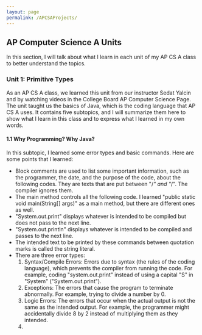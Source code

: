 ```yaml
---
layout: page
permalink: /APCSAProjects/
---
```


## AP Computer Science A Units
In this section, I will talk about what I learn in each unit of my AP CS A class to better understand the topics.

### Unit 1: Primitive Types
As an AP CS A class, we learned this unit from our instructor Sedat Yalcin and by watching videos in the College Board AP Computer Science Page. The unit taught us the basics of Java, which is the coding language that AP CS A uses. It contains five subtopics, and I will summarize them here to show what I learn in this class and to express what I learned in my own words. 

#### 1.1 Why Programming? Why Java?
In this subtopic, I learned some error types and basic commands. Here are some points that I learned: 
* Block comments are used to list some important information, such as the programmer, the date, and the purpose of the code, about the following codes. They are texts that are put between "/*" and "*/". The compiler ignores them.
* The main method controls all the following code. I learned "public static void main(String[] args)" as a main method, but there are different ones as well.
* "System.out.print" displays whatever is intended to be compiled but does not pass to the next line.
* "System.out.println" displays whatever is intended to be compiled and passes to the next line.
* The intended text to be printed by these commands between quotation marks is called the string literal.
* There are three error types:
  1. Syntax/Compile Errors: Errors due to syntax (the rules of the coding language), which prevents the compiler from running the code. For example, coding "system.out.print" instead of using a capital "S" in "System" ("System.out.print").
  2. Exceptions: The errors that cause the program to terminate abnormally. For example, trying to divide a number by 0.
  3. Logic Errors: The errors that occur when the actual output is not the same as the intended output. For example, the programmer might accidentally divide 8 by 2 instead of multiplying them as they intended.
  4. 

